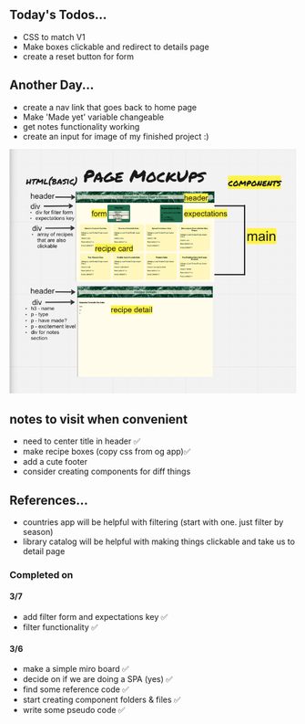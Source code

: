 ## Today's Todos...
- CSS to match V1 
- Make boxes clickable and redirect to details page
- create a reset button for form

## Another Day...
- create a nav link that goes back to home page 
- Make 'Made yet' variable changeable
- get notes functionality working
- create an input for image of my finished project :) 

![](./public/PageMockup.png)

## notes to visit when convenient
- need to center title in header ✅
- make recipe boxes (copy css from og app)✅
- add a cute footer
- consider creating components for diff things

## References...
- countries app will be helpful with filtering (start with one. just filter by season)
- library catalog will be helpful with making things clickable and take us to detail page 

### Completed on 
#### 3/7
- add filter form and expectations key ✅
- filter functionality ✅

#### 3/6
- make a simple miro board ✅
- decide on if we are doing a SPA (yes) ✅
- find some reference code ✅
- start creating component folders & files ✅
- write some pseudo code ✅
